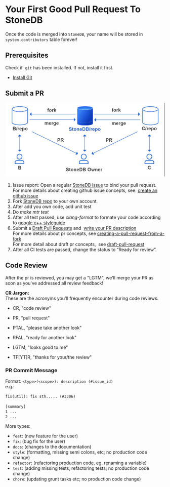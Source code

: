 # Your First Good Pull Request To StoneDB
Once the code is merged into `StoneDB`, your name will be stored in `system.contributors` table forever!
## Prerequisites
Check if  `git` has been installed. If not, install it first.

- [Install Git](https://git-scm.com/downloads)

## Submit a PR

![contributing.png](./Docs/contributing.png)

1. Issue report: Open a regular [StoneDB issue](https://github.com/stoneatom/stonedb/issues/new/choose) to bind your pull request.<br />For more details about creating github issue concepts, see: [create an github issue](https://docs.github.com/en/issues/tracking-your-work-with-issues/creating-an-issue)
2.  Fork [StoneDB repo](https://github.com/stoneatom/stonedb) to your own account. 
3.  After add you own code, add unit test 
4.  Do *make mtr test*
5.  After all test passed, use *clang-format* to formate your code according to [google c++ styleguide](https://google.github.io/styleguide/cppguide.html) 
6.  Submit a [Draft Pull Requests](https://github.blog/2019-02-14-introducing-draft-pull-requests/) and  [write your PR description](https://github.com/stoneatom/stonedb/blob/stonedb-5.7/.github/pull_request_template.md)<br />For more details about pr concepts, see [creating-a-pull-request-from-a-fork](https://docs.github.com/en/pull-requests/collaborating-with-pull-requests/proposing-changes-to-your-work-with-pull-requests/creating-a-pull-request-from-a-fork)<br />For more detail about draft pr concepts,  see [draft-pull-request](https://docs.github.com/en/pull-requests/collaborating-with-pull-requests/proposing-changes-to-your-work-with-pull-requests/about-pull-requests#draft-pull-requests) 
7.  After all CI tests are passed, change the status to “Ready for review”. 


## Code Review
After the pr is reviewed, you may get a "LGTM", we'll merge your PR as soon as you've addressed all review feedback!

**CR Jargon:**<br />These are the acronyms you'll frequently encounter during code reviews.

- CR, "code review"

- PR, "pull request"

- PTAL, "please take another look"

- RFAL, "ready for another look"

- LGTM, "looks good to me"

- TF[YT]R, "thanks for your/the review"


### PR Commit Message

Format: `<type>(<scope>): description (#issue_id)`<br />e.g.:

```
fix(util): fix sth..... (#3306)

[summary]
1 ...
2 ...
```

More types:

- `feat`: (new feature for the user)
- `fix`: (bug fix for the user)
- `docs`: (changes to the documentation)
- `style`: (formatting, missing semi colons, etc; no production code change)
- `refactor`: (refactoring production code, eg. renaming a variable)
- `test`: (adding missing tests, refactoring tests; no production code change)
- `chore`: (updating grunt tasks etc; no production code change)
